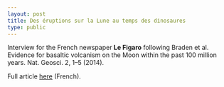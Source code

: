 ```yaml
---
layout: post
title: Des éruptions sur la Lune au temps des dinosaures
type: public
---
```


Interview for the French newspaper __Le Figaro__ following Braden et al. Evidence for basaltic
volcanism on the Moon within the past 100 million years. Nat. Geosci. 2, 1–5 (2014).

Full article
[here](http://www.lefigaro.fr/sciences/2014/10/16/01008-20141016ARTFIG00250-des-eruptions-sur-la-lune-au-temps-des-dinosaures.php)
(French).


